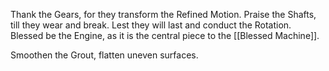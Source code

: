 Thank the Gears, for they transform the Refined Motion.
Praise the Shafts, till they wear and break. Lest they will last and conduct the Rotation.
Blessed be the Engine, as it is the central piece to the [[Blessed Machine]].

Smoothen the Grout, flatten uneven surfaces.